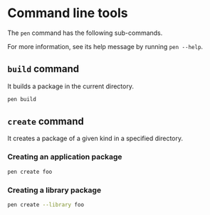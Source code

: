 # Command line tools

The `pen` command has the following sub-commands.

For more information, see its help message by running `pen --help`.

## `build` command

It builds a package in the current directory.

```sh
pen build
```

## `create` command

It creates a package of a given kind in a specified directory.

### Creating an application package

```sh
pen create foo
```

### Creating a library package

```sh
pen create --library foo
```
